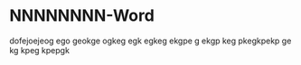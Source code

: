 # NNNNNNNN-Word
dofejoejeog ego geokge ogkeg egk egkeg ekgpe g ekgp keg pkegkpekp ge kg kpeg kpepgk
